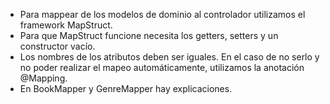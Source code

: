 - Para mappear de los modelos de dominio al controlador utilizamos el framework MapStruct.
- Para que MapStruct funcione necesita los getters, setters y un constructor vacío.
- Los nombres de los atributos deben ser iguales. En el caso de no serlo y no poder realizar el mapeo automáticamente, utilizamos la anotación @Mapping.
- En BookMapper y GenreMapper hay explicaciones.